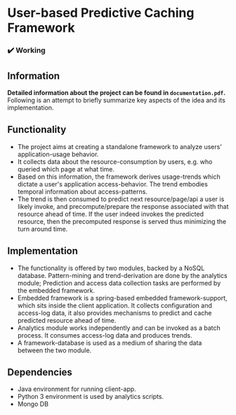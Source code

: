 # User-based Predictive Caching Framework
### :heavy_check_mark: Working

## Information
**Detailed information about the project can be found in ```documentation.pdf```.** Following is an attempt to briefly summarize key aspects of the idea and its implementation. 
## Functionality
- The project aims at creating a standalone framework to analyze users' application-usage behavior.
- It collects data about the resource-consumption by users, e.g. who queried which page at what time.
- Based on this information, the framework derives usage-trends which dictate a user's application access-behavior. The trend embodies temporal information about access-patterns.
- The trend is then consumed to predict next resource/page/api a user is likely invoke, and precompute/prepare the response associated with that resource ahead of time. If the user indeed invokes the predicted resource, then the precomputed response is served thus minimizing the turn around time.
## Implementation 
- The functionality is offered by two modules, backed by a NoSQL database. Pattern-mining and trend-derivation are done by the analytics module; Prediction and access data collection tasks are performed by the embedded framework.
- Embedded framework is a spring-based embedded framework-support, which sits inside the client application. It collects configuration and access-log data, it also provides mechanisms to predict and cache predicted resource ahead of time.
- Analytics module works independently and can be invoked as a batch process. It consumes access-log data and produces trends. 
- A framework-database is used as a medium of sharing the data between the two module.

## Dependencies
- Java environment for running client-app.
- Python 3 environment is used by analytics scripts.
- Mongo DB
